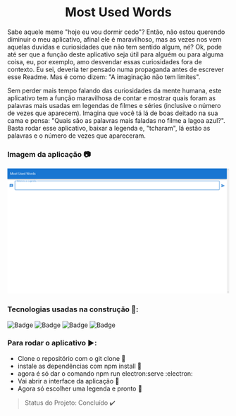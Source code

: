 <h1 align="center"> Most Used Words </h1>

Sabe aquele meme "hoje eu vou dormir cedo"? Então, não estou querendo diminuir o meu aplicativo, afinal ele é maravilhoso, mas as vezes nos vem aquelas duvidas e curiosidades que não tem sentido algum, né? Ok, pode até ser que a função deste aplicativo seja útil para alguém ou para alguma coisa, eu, por exemplo, amo desvendar essas curiosidades fora de contexto. Eu sei, deveria ter pensado numa propaganda antes de escrever esse Readme. Mas é como dizem: "A imaginação não tem limites". 

Sem perder mais tempo falando das curiosidades da mente humana, este aplicativo tem a função maravilhosa de contar e mostrar quais foram as palavras mais usadas em legendas de filmes e séries (inclusive o número de vezes que aparecem). Imagina que você tá lá de boas deitado na sua cama e pensa: "Quais são as palavras mais faladas no filme a lagoa azul?". Basta rodar esse aplicativo, baixar a legenda e, "tcharam", lá estão as palavras e o número de vezes que apareceram. 

### Imagem da aplicação :camera:

<img src="https://github.com/Franklyn-Sancho/Most_Used_Words/blob/master/Most_Used_Words/image1.png">


### Tecnologias usadas na construção :hammer::

![Badge](https://img.shields.io/static/v1?label=vue.js&message=framework&color=green&style=for-the-badge&logo=vue.js)
![Badge](https://img.shields.io/static/v1?label=javascript&message=language&color=yellow&style=for-the-badge&logo=JAVASCRIPT)
![Badge](https://img.shields.io/static/v1?label=vuetify&message=framework&color=blue&style=for-the-badge&logo=VUETIFY)
![Badge](https://img.shields.io/static/v1?label=electron&message=framework&color=darkblue&style=for-the-badge&logo=ELECTRON)

### Para rodar o aplicativo :arrow_forward::

* Clone o repositório com o git clone :sheep:
* instale as dependências com npm install :floppy_disk:
* agora é só dar o comando npm run electron:serve :electron:
* Vai abrir a interface da aplicação :door:
* Agora só escolher uma legenda e pronto  :dancers:

> Status do Projeto: Concluído :heavy_check_mark:
